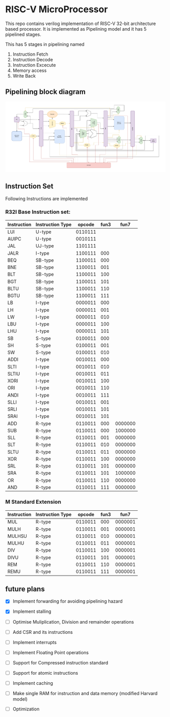 # RISC-V MicroProcessor
This repo contains verilog implementation of RISC-V 32-bit architecture based processor. It is implemented as Pipelining model and it has 5 pipelined stages.

This has 5 stages in pipelining named 

1. Instruction Fetch
2. Instruction Decode
3. Instruction Excecute
4. Memory access
5. Write Back


## Pipelining block diagram
<!-- ![RISC-V architecture](/images/RISC-V_architectute_block_diagram.png) -->
![RISC-V architecture](/images/RISC_V_Stages.png)

## Instruction Set
Following Instructions are implemented 

### R32I Base Instruction set:

| Instruction   | Instruction Type  | opcode   | fun3 | fun7     |
| ------------- | ----------------- | -------- | ---- | -------- |
| LUI           | U-type            | 0110111  |      |          |
| AUIPC         | U-type            | 0010111  |      |          |
| JAL           | UJ-type           | 1101111  |      |          |
| JALR          | I-type            | 1100111  | 000  |          |
| BEQ           | SB-type           | 1100011  | 000  |          |
| BNE           | SB-type           | 1100011  | 001  |          |
| BLT           | SB-type           | 1100011  | 100  |          |
| BGT           | SB-type           | 1100011  | 101  |          |
| BLTU          | SB-type           | 1100011  | 110  |          |
| BGTU          | SB-type           | 1100011  | 111  |          |
| LB            | I-type            | 0000011  | 000  |          |
| LH            | I-type            | 0000011  | 001  |          |
| LW            | I-type            | 0000011  | 010  |          |
| LBU           | I-type            | 0000011  | 100  |          |
| LHU           | I-type            | 0000011  | 101  |          |
| SB            | S-type            | 0100011  | 000  |          |
| SH            | S-type            | 0100011  | 001  |          |
| SW            | S-type            | 0100011  | 010  |          |
| ADDI          | I-type            | 0010011  | 000  |          |
| SLTI          | I-type            | 0010011  | 010  |          |
| SLTIU         | I-type            | 0010011  | 011  |          |
| XORI          | I-type            | 0010011  | 100  |          |
| ORI           | I-type            | 0010011  | 110  |          |
| ANDI          | I-type            | 0010011  | 111  |          |
| SLLI          | I-type            | 0010011  | 001  |          |
| SRLI          | I-type            | 0010011  | 101  |          |
| SRAI          | I-type            | 0010011  | 101  |          |
| ADD           | R-type            | 0110011  | 000  | 0000000  |
| SUB           | R-type            | 0110011  | 000  | 1000000  |
| SLL           | R-type            | 0110011  | 001  | 0000000  |
| SLT           | R-type            | 0110011  | 010  | 0000000  |
| SLTU          | R-type            | 0110011  | 011  | 0000000  |
| XOR           | R-type            | 0110011  | 100  | 0000000  |
| SRL           | R-type            | 0110011  | 101  | 0000000  |
| SRA           | R-type            | 0110011  | 101  | 1000000  |
| OR            | R-type            | 0110011  | 110  | 0000000  |
| AND           | R-type            | 0110011  | 111  | 0000000  |

### M Standard Extension
| Instruction   | Instruction Type  | opcode   | fun3 | fun7     |
| ------------- | ----------------- | -------- | ---- | -------- |
| MUL           | R-type            | 0110011  | 000  | 0000001  |
| MULH          | R-type            | 0110011  | 001  | 0000001  |
| MULHSU        | R-type            | 0110011  | 010  | 0000001  |
| MULHU         | R-type            | 0110011  | 011  | 0000001  |
| DIV           | R-type            | 0110011  | 100  | 0000001  |
| DIVU          | R-type            | 0110011  | 101  | 0000001  |
| REM           | R-type            | 0110011  | 110  | 0000001  |
| REMU          | R-type            | 0110011  | 111  | 0000001  |

## future plans
- [x] Implement forwarding for avoiding pipelining hazard
- [x] Implement stalling
- [ ] Optimise Muliplication, Division and remainder operations
- [ ] Add CSR and its instructions
- [ ] Implement interrupts
- [ ] Implement Floating Point operations
- [ ] Support for Compressed instruction standard
- [ ] Support for atomic instructions
- [ ] Implement caching
- [ ] Make single RAM for instruction and data memory (modified Harvard model)
- [ ] Optimization
 